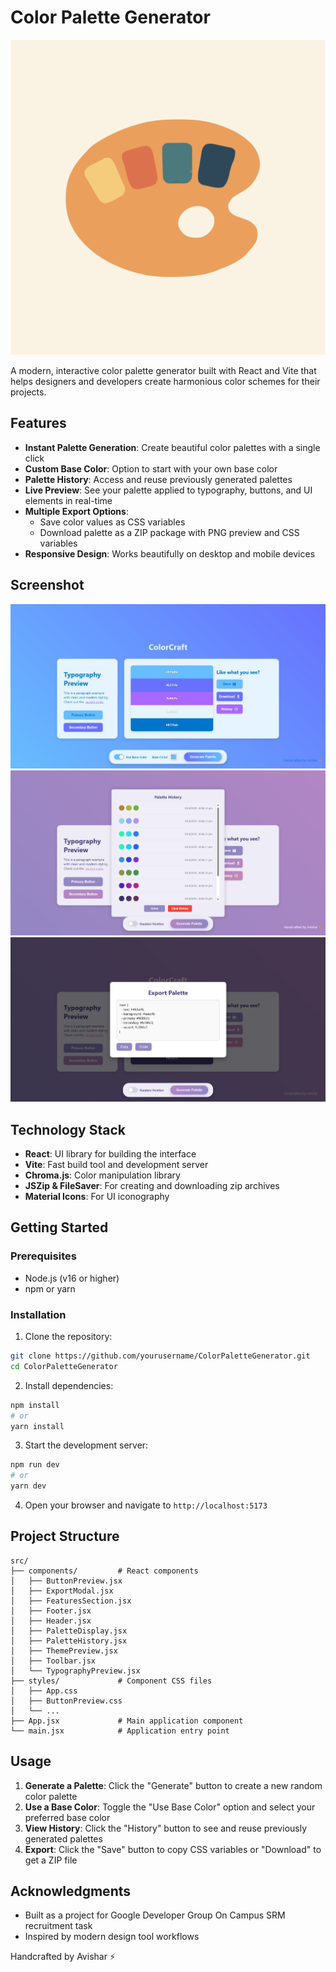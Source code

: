 # Color Palette Generator

![ColorCraftLogo](./public/ColorCraftLogo.svg)

A modern, interactive color palette generator built with React and Vite that helps designers and developers create harmonious color schemes for their projects.

## Features

- **Instant Palette Generation**: Create beautiful color palettes with a single click
- **Custom Base Color**: Option to start with your own base color
- **Palette History**: Access and reuse previously generated palettes
- **Live Preview**: See your palette applied to typography, buttons, and UI elements in real-time
- **Multiple Export Options**:
  - Save color values as CSS variables
  - Download palette as a ZIP package with PNG preview and CSS variables
- **Responsive Design**: Works beautifully on desktop and mobile devices

## Screenshot

![Color Palette Generator Screenshot](./screenshot.jpeg)
![Color Palette History Screenhot](./screenshot2.jpeg)
![Color Palette Export Screenhot](./screenshot3.jpeg)

## Technology Stack

- **React**: UI library for building the interface
- **Vite**: Fast build tool and development server
- **Chroma.js**: Color manipulation library
- **JSZip & FileSaver**: For creating and downloading zip archives
- **Material Icons**: For UI iconography

## Getting Started

### Prerequisites

- Node.js (v16 or higher)
- npm or yarn

### Installation

1. Clone the repository:
```bash
git clone https://github.com/yourusername/ColorPaletteGenerator.git
cd ColorPaletteGenerator
```

2. Install dependencies:
```bash
npm install
# or
yarn install
```

3. Start the development server:
```bash
npm run dev
# or
yarn dev
```

4. Open your browser and navigate to `http://localhost:5173`

## Project Structure

```
src/
├── components/         # React components
│   ├── ButtonPreview.jsx
│   ├── ExportModal.jsx
│   ├── FeaturesSection.jsx
│   ├── Footer.jsx
│   ├── Header.jsx
│   ├── PaletteDisplay.jsx
│   ├── PaletteHistory.jsx
│   ├── ThemePreview.jsx
│   ├── Toolbar.jsx
│   └── TypographyPreview.jsx
├── styles/             # Component CSS files
│   ├── App.css
│   ├── ButtonPreview.css
│   └── ...
├── App.jsx             # Main application component
└── main.jsx            # Application entry point
```

## Usage

1. **Generate a Palette**: Click the "Generate" button to create a new random color palette
2. **Use a Base Color**: Toggle the "Use Base Color" option and select your preferred base color
3. **View History**: Click the "History" button to see and reuse previously generated palettes
4. **Export**: Click the "Save" button to copy CSS variables or "Download" to get a ZIP file

## Acknowledgments

- Built as a project for Google Developer Group On Campus SRM recruitment task
- Inspired by modern design tool workflows

Handcrafted by Avishar ⚡
